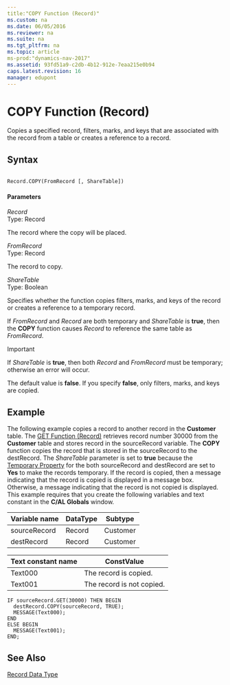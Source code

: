 ```yaml
---
title:"COPY Function (Record)"
ms.custom: na
ms.date: 06/05/2016
ms.reviewer: na
ms.suite: na
ms.tgt_pltfrm: na
ms.topic: article
ms-prod:"dynamics-nav-2017"
ms.assetid: 93fd51a9-c2db-4b12-912e-7eaa215e0b94
caps.latest.revision: 16
manager: edupont
---
```

# COPY Function (Record)
Copies a specified record, filters, marks, and keys that are associated with the record from a table or creates a reference to a record.  
  
## Syntax  
  
```  
  
Record.COPY(FromRecord [, ShareTable])  
```  
  
#### Parameters  
 *Record*  
 Type: Record  
  
 The record where the copy will be placed.  
  
 *FromRecord*  
 Type: Record  
  
 The record to copy.  
  
 *ShareTable*  
 Type: Boolean  
  
 Specifies whether the function copies filters, marks, and keys of the record or creates a reference to a temporary record.  
  
 If *FromRecord* and *Record* are both temporary and *ShareTable* is **true**, then the **COPY** function causes *Record* to reference the same table as *FromRecord*.  
  
> [!IMPORTANT]  
>  If *ShareTable* is **true**, then both *Record* and *FromRecord* must be temporary; otherwise an error will occur.  
  
 The default value is **false**. If you specify **false**, only filters, marks, and keys are copied.  
  
## Example  
 The following example copies a record to another record in the **Customer** table. The [GET Function \(Record\)](GET-Function--Record-.md) retrieves record number 30000 from the **Customer** table and stores record in the sourceRecord variable. The **COPY** function copies the record that is stored in the sourceRecord to the destRecord. The *ShareTable* parameter is set to **true** because the [Temporary Property](Temporary-Property.md) for the both sourceRecord and destRecord are set to **Yes** to make the records temporary. If the record is copied, then a message indicating that the record is copied is displayed in a message box. Otherwise, a message indicating that the record is not copied is displayed. This example requires that you create the following variables and text constant in the **C\/AL Globals** window.  
  
|Variable name|DataType|Subtype|  
|-------------------|--------------|-------------|  
|sourceRecord|Record|Customer|  
|destRecord|Record|Customer|  
  
|Text constant name|ConstValue|  
|------------------------|----------------|  
|Text000|The record is copied.|  
|Text001|The record is not copied.|  
  
```  
IF sourceRecord.GET(30000) THEN BEGIN  
  destRecord.COPY(sourceRecord, TRUE);  
  MESSAGE(Text000);  
END  
ELSE BEGIN  
  MESSAGE(Text001);  
END;  
```  
  
## See Also  
 [Record Data Type](Record-Data-Type.md)
